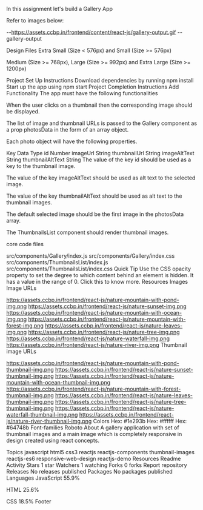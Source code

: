 In this assignment let's build a Gallery App

Refer to images below:

--https://assets.ccbp.in/frontend/content/react-js/gallery-output.gif -- gallery-output

Design Files
Extra Small (Size < 576px) and Small (Size >= 576px)

Medium (Size >= 768px), Large (Size >= 992px) and Extra Large (Size >= 1200px)

Project Set Up Instructions
Download dependencies by running npm install
Start up the app using npm start
Project Completion Instructions
Add Functionality
The app must have the following functionalities

When the user clicks on a thumbnail then the corresponding image should be displayed.

The list of image and thumbnail URLs is passed to the Gallery component as a prop photosData in the form of an array object.

Each photo object will have the following properties.

Key	Data Type
id	Number
imageUrl	String
thumbnailUrl	String
imageAltText	String
thumbnailAltText	String
The value of the key id should be used as a key to the thumbnail image.

The value of the key imageAltText should be used as alt text to the selected image.

The value of the key thumbnailAltText should be used as alt text to the thumbnail images.

The default selected image should be the first image in the photosData array.

The ThumbnailsList component should render thumbnail images.

core code files

src/components/Gallery/index.js
src/components/Gallery/index.css
src/components/ThumbnailsList/index.js
src/components/ThumbnailsList/index.css
Quick Tip
Use the CSS opacity property to set the degree to which content behind an element is hidden. It has a value in the range of 0. Click this to know more.
Resources
Images
Image URLs

https://assets.ccbp.in/frontend/react-js/nature-mountain-with-pond-img.png
https://assets.ccbp.in/frontend/react-js/nature-sunset-img.png
https://assets.ccbp.in/frontend/react-js/nature-mountain-with-ocean-img.png
https://assets.ccbp.in/frontend/react-js/nature-mountain-with-forest-img.png
https://assets.ccbp.in/frontend/react-js/nature-leaves-img.png
https://assets.ccbp.in/frontend/react-js/nature-tree-img.png
https://assets.ccbp.in/frontend/react-js/nature-waterfall-img.png
https://assets.ccbp.in/frontend/react-js/nature-river-img.png
Thumbnail image URLs

https://assets.ccbp.in/frontend/react-js/nature-mountain-with-pond-thumbnail-img.png
https://assets.ccbp.in/frontend/react-js/nature-sunset-thumbnail-img.png
https://assets.ccbp.in/frontend/react-js/nature-mountain-with-ocean-thumbnail-img.png
https://assets.ccbp.in/frontend/react-js/nature-mountain-with-forest-thumbnail-img.png
https://assets.ccbp.in/frontend/react-js/nature-leaves-thumbnail-img.png
https://assets.ccbp.in/frontend/react-js/nature-tree-thumbnail-img.png
https://assets.ccbp.in/frontend/react-js/nature-waterfall-thumbnail-img.png
https://assets.ccbp.in/frontend/react-js/nature-river-thumbnail-img.png
Colors
Hex: #1e293b
Hex: #ffffff
Hex: #64748b
Font-families
Roboto
About
A gallery application with set of thumbnail images and a main image which is completely responsive in design created using react concepts.

Topics
javascript html5 css3 reactjs reactjs-components thumbnail-images reactjs-es6 responsive-web-design reactjs-demo
Resources
 Readme
 Activity
Stars
 1 star
Watchers
 1 watching
Forks
 0 forks
Report repository
Releases
No releases published
Packages
No packages published
Languages
JavaScript
55.9%
 
HTML
25.6%
 
CSS
18.5%
Footer

